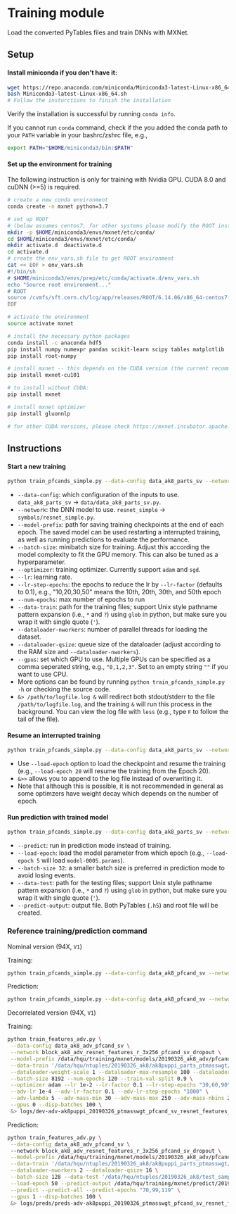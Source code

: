 Training module
======
Load the converted PyTables files and train DNNs with MXNet.

## Setup

#### Install miniconda if you don't have it:

```bash
wget https://repo.anaconda.com/miniconda/Miniconda3-latest-Linux-x86_64.sh
bash Miniconda3-latest-Linux-x86_64.sh
# Follow the insturctions to finish the installation
```

Verify the installation is successful by running `conda info`.

If you cannot run `conda` command, check if the you added the conda path to your `PATH` variable in your bashrc/zshrc file, e.g., 

```bash
export PATH="$HOME/miniconda3/bin:$PATH"
```

#### Set up the environment for training

The following instruction is only for training with Nvidia GPU. CUDA 8.0 and cuDNN (>=5) is required.

```bash
# create a new conda environment
conda create -n mxnet python=3.7

# set up ROOT
# (below assumes centos7, for other systems please modify the ROOT installation path accordingly)
mkdir -p $HOME/miniconda3/envs/mxnet/etc/conda/
cd $HOME/miniconda3/envs/mxnet/etc/conda/
mkdir activate.d  deactivate.d
cd activate.d
# create the env_vars.sh file to get ROOT environment
cat << EOF > env_vars.sh
#!/bin/sh
# $HOME/miniconda3/envs/prep/etc/conda/activate.d/env_vars.sh
echo "Source root environment..."
# ROOT
source /cvmfs/sft.cern.ch/lcg/app/releases/ROOT/6.14.06/x86_64-centos7-gcc48-opt/bin/thisroot.sh
EOF

# activate the environment
source activate mxnet

# install the necessary python packages
conda install -c anaconda hdf5
pip install numpy numexpr pandas scikit-learn scipy tables matplotlib
pip install root-numpy

# install mxnet -- this depends on the CUDA version (the current recommendation is CUDA 10.1)
pip install mxnet-cu101

# to install without CUDA:
pip install mxnet

# install mxnet optimizer
pip install gluonnlp

# for other CUDA versions, please check https://mxnet.incubator.apache.org/install/
```
 
## Instructions

#### Start a new training

```bash
python train_pfcands_simple.py --data-config data_ak8_parts_sv --network resnet_simple --model-prefix /path/to/model/checkpoints/model-name-without-suffix --batch-size 512 --optimizer adam --lr 0.001 --lr-step-epochs "10,20,30,50" --num-epochs 80 --data-train '/path/to/data/train_file_*.h5' --dataloader-nworkers 2 --dataloader-qsize 32 --gpus 0 &> /path/to/logfile.log &
```

 - `--data-config`: which configuration of the inputs to use. `data_ak8_parts_sv` -> `data/data_ak8_parts_sv.py`.
 - `--network`: the DNN model to use. `resnet_simple` -> `symbols/resnet_simple.py`.
 - `--model-prefix`: path for saving training checkpoints at the end of each epoch. The saved model can be used restarting a interrupted training, as well as running predictions to evaluate the performance.
 - `--batch-size`: minibatch size for training. Adjust this according the model complexity to fit the GPU memory. This can also be tuned as a hyperparameter.
 - `--optimizer`: training optimizer. Currently support `adam` and `sgd`.
 - `--lr`: learning rate.
 - `--lr-step-epochs`: the epochs to reduce the lr by `--lr-factor` (defaults to 0.1), e.g., "10,20,30,50" means the 10th, 20th, 30th, and 50th epoch
 - `--num-epochs`: max number of epochs to run
 - `--data-train`: path for the training files; support Unix style pathname pattern expansion (i.e., `*` and `?`) using `glob` in python, but make sure you wrap it with single quote (`'`).
 - `--dataloader-nworkers`: number of parallel threads for loading the dataset.
 - `--dataloader-qsize`: queue size of the dataloader (adjust according to the RAM size and `--dataloader-nworkers`).
 - `--gpus`: set which GPU to use. Multiple GPUs can be specified as a comma seperated string, e.g., `"0,1,2,3"`. Set to an empty string `""` if you want to use CPU.
 - More options can be found by running `python train_pfcands_simple.py -h` or checking the source code.
 - `&> /path/to/logfile.log &` will redirect both stdout/stderr to the file `/path/to/logfile.log`, and the training `&` will run this process in the background. You can view the log file with `less` (e.g., type `F` to follow the tail of the file).
 
#### Resume an interrupted training

```bash
python train_pfcands_simple.py --data-config data_ak8_parts_sv --network resnet_simple --model-prefix /path/to/model/checkpoints/model-name-without-suffix --batch-size 512 --optimizer adam --lr 0.001 --lr-step-epochs "10,20,30,50" --num-epochs 80 --data-train '/path/to/data/train_file_*.h5' --dataloader-nworkers 2 --dataloader-qsize 32 --gpus 0 --load-epoch 20 &>> /path/to/logfile.log &
```

 - Use `--load-epoch` option to load the checkpoint and resume the training (e.g., `--load-epoch 20` will resume the training from the Epoch 20).
 - `&>>` allows you to append to the log file instead of overwriting it.
 - Note that although this is possible, it is not recommended in general as some optimzers have weight decay which depends on the number of epoch.
 
#### Run prediction with trained model

```bash
python train_pfcands_simple.py --data-config data_ak8_parts_sv --network resnet_simple --model-prefix /path/to/model/checkpoints/model-name-without-suffix --load-epoch 60 --batch-size 32 --data-train '/path/to/data/train_file_*.h5' --dataloader-nworkers 2 --dataloader-qsize 32 --gpus 0 --predict --data-test '/path/to/test-data/JMAR/Top/train_file_*.h5' --predict-output /path/to/output/mx-pred_Top.h5
```
 - `--predict`: run in prediction mode instead of training.
 - `--load-epoch`: load the model parameter from which epoch (e.g., `--load-epoch 5` will load `model-0005.params`).
 - `--batch-size 32`: a smaller batch size is preferred in prediction mode to avoid losing events.
 - `--data-test`: path for the testing files; support Unix style pathname pattern expansion (i.e., `*` and `?`) using `glob` in python, but make sure you wrap it with single quote (`'`).
 - `--predict-output`: output file. Both PyTables (`.h5`) and root file will be created.

### Reference training/prediction command

Nominal version (94X, `V1`)

Training:

```bash
python train_pfcands_simple.py --data-config data_ak8_pfcand_sv --network sym_ak8_pfcand_sv_resnet_v1 --model-prefix /data/hqu/training/mxnet/models/20190326_ak8_classrewgt/pfcand_sv_resnet_v1/resnet --batch-size 1024 --optimizer adam --lr 0.001 --lr-step-epochs "15,30,40" --num-epochs 50 --data-train '/data/hqu/ntuples/20190326_ak8/ak8puppi_parts_classrewgt/train_file_*.h5' --train-val-split 0.9 --dataloader-nworkers 3 --dataloader-qsize 48 --disp-batches 1000 --gpus 0 &> logs/train_ak8puppi_20190326_classrewgt_pfcand_sv_ref_resnet_v1.log &
```

Prediction:

```bash
python train_pfcands_simple.py --data-config data_ak8_pfcand_sv --network sym_ak8_pfcand_sv_resnet_v1 --model-prefix /data/hqu/training/mxnet/models/20190326_ak8_classrewgt/pfcand_sv_resnet_v1/resnet --load-epoch 39 --batch-size 128 --data-train '/data/hqu/ntuples/20190326_ak8/ak8puppi_parts_classrewgt/train_file_*.h5' --data-test '/data/hqu/ntuples/20190326_ak8/test_samples/JMAR/QCD/train_file_*.h5' --predict-output /data/hqu/training/mxnet/predict/20190326_ak8_classrewgt/pfcand_sv_resnet_v1/epoch39/JMAR/mx-pred_QCD.h5 --dataloader-nworkers 2 --dataloader-qsize 16 --gpus 0 --predict --predict-all &> logs/preds/pred_ak8puppi_20190326_classrewgt_pfcand_sv_ref_resnet_simple_epoch39.log &
```


Decorrelated version (94X, `V1`)

Training:

```bash
python train_features_adv.py \
 --data-config data_ak8_adv_pfcand_sv \
 --network block_ak8_adv_resnet_features_r_3x256_pfcand_sv_dropout \
 --model-prefix /data/hqu/training/mxnet/models/20190326_ak8_adv/pfcand_sv_resnet_features_r_3x256_dropout_mass30to250_22bins_advwgt5_advfreq10_lr_1e-2_decay0p1_30_60_90_advlr_1e-4_batch8k/resnet \
 --data-train '/data/hqu/ntuples/20190326_ak8/ak8puppi_parts_ptmasswgt/train_file_*.h5' \
 --dataloader-weight-scale 1 --dataloader-max-resample 100 --dataloader-nworkers 2 --dataloader-qsize 16 \
 --batch-size 8192 --num-epochs 120 --train-val-split 0.9 \
 --optimizer adam --lr 1e-2 --lr-factor 0.1 --lr-step-epochs "30,60,90" \
 --adv-lr 1e-4 --adv-lr-factor 0.1 --adv-lr-step-epochs "1000" \
 --adv-lambda 5 --adv-mass-min 30 --adv-mass-max 250 --adv-mass-nbins 22 --adv-train-freq 10 \
 --gpus 0 --disp-batches 100 \
 &> logs/dev-adv-ak8puppi_20190326_ptmasswgt_pfcand_sv_resnet_features_r_3x256_dropout_mass30to250_22bins_advwgt5_advfreq10_lr_1e-2_decay0p1_30_60_90_advlr_1e-4_batch8k.log &
```

Prediction:

```bash
python train_features_adv.py \
 --data-config data_ak8_adv_pfcand_sv \                                     
 --network block_ak8_adv_resnet_features_r_3x256_pfcand_sv_dropout \
 --model-prefix /data/hqu/training/mxnet/models/20190326_ak8_adv/pfcand_sv_resnet_features_r_3x256_dropout_mass30to250_22bins_advwgt5_advfreq10_lr_1e-2_decay0p1_30_60_90_advlr_1e-4_batch8k/resnet \
 --data-train '/data/hqu/ntuples/20190326_ak8/ak8puppi_parts_ptmasswgt/train_file_*.h5' \
 --dataloader-nworkers 2 --dataloader-qsize 16 \
 --batch-size 128 --data-test '/data/hqu/ntuples/20190326_ak8/test_samples/JMAR/QCD/train_file_*.h5' \
 --load-epoch 50 --predict-output /data/hqu/training/mxnet/predict/20190326_ak8_adv/pfcand_sv_resnet_features_r_3x256_dropout_mass30to250_22bins_advwgt5_advfreq10_lr_1e-2_decay0p1_30_60_90_advlr_1e-4_batch8k/JMAR/mx-pred_QCD.h5 \
 --predict --predict-all --predict-epochs "70,99,119" \
 --gpus 1 --disp-batches 100 \
 &> logs/preds/preds-adv-ak8puppi_20190326_ptmasswgt_pfcand_sv_resnet_features_r_3x256_dropout_mass30to250_22bins_advwgt5_advfreq10_lr_1e-2_decay0p1_30_60_90_advlr_1e-4_batch8k_epoch_70_99_119.log &
```
